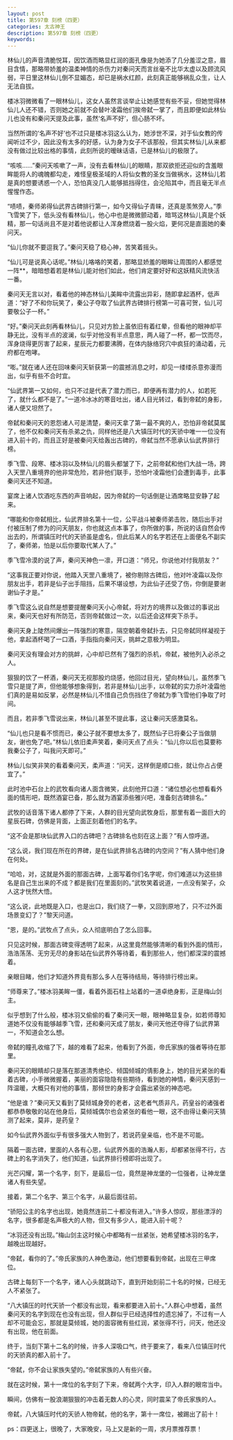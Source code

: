 ```yaml
---
layout: post
title: 第597章 刻榜（四更）
categories: 太古神王
description: 第597章 刻榜（四更）
keywords:
---
```


林仙儿的声音清脆悦耳，因饮酒而略显红润的面孔像是为她添了几分羞涩之意，眉目含情，那略带娇羞的温柔神情的杀伤力对秦问天而言丝毫不比华太虚以及顾流风弱，平日里这林仙儿倒不显媚态，却已是祸水红颜，此刻真正能够祸乱众生，让人无法自拔。

楼冰羽微微看了一眼林仙儿，这女人虽然言谈举止让她感觉有些不妥，但她觉得林仙儿人还不错，否则她之前就不会替叶凌霜他们挨帝弑一掌了，而且即便如此林仙儿也没有和秦问天提及此事，虽然‘名声不好’，但心肠不坏。

当然所谓的‘名声不好’也不过只是楼冰羽这么认为，她涉世不深，对于仙女教的传闻听过不少，因此没有太多的好感，认为身为女子不该那般，但其实林仙儿从来都没有做过比较出格的事情，此刻所说的暧昧话语，已是林仙儿的极限了。

“咳咳……”秦问天咳嗽了一声，没有去看林仙儿的眼睛，那双欲拒还迎似的含羞眼眸能将人的魂魄都勾走，难怪皇极圣域的人将仙女教的圣女当做祸水，这林仙儿若是真的想要诱惑一个人，恐怕真没几人能够抵挡得住，会沦陷其中，而且毫无半点惺惺作态。

“啧啧，秦师弟得仙武界古碑排行第一，如今又得仙子青睐，还真是羡煞旁人。”季飞雪笑了下，低头没有看林仙儿，他心中也是微微颤动着，暗骂这林仙儿真是个妖精，那一句话尚且不是对着他说都让人浑身燃烧着一股火焰，更何况是直面她的秦问天。

“仙儿你就不要逗我了。”秦问天稳了稳心神，苦笑着摇头。

“仙儿可是说真心话呢。”林仙儿咯咯的笑着，那略显娇羞的眼眸让周围的人都感觉一阵**，暗暗想着若是林仙儿能对他们如此，他们肯定要好好和这妖精风流快活一番。

秦问天无言以对，看着他的神态林仙儿美眸中流露出异彩，随即拿起酒杯，低声道：“好了不和你玩笑了，秦公子夺取了仙武界古碑排行榜第一可喜可贺，仙儿可要敬公子一杯。”

“好。”秦问天此刻再看林仙儿，只见对方脸上虽依旧有着红晕，但看他的眼神却平静无比，没有半点的波澜，似乎对他没有半点意思，两人碰了一杯，都一饮而尽，浑身烧得更厉害了起来，星辰元力都要沸腾，在体内脉络窍穴中疯狂的涌动着，元府都在咆哮。

“嘭。”就在诸人还在回味秦问天斩获第一的震撼消息之时，却见一缕缕杀意弥漫而出，似乎有些不合时宜。

“仙武界第一又如何，也只不过是代表了潜力而已，即便再有潜力的人，如若死了，就什么都不是了。”一道冷冰冰的寒音吐出，诸人目光转过，看到帝弑的身影，诸人便又坦然了。

帝弑和秦问天的恩怨诸人可是清楚，秦问天拿了第一最不爽的人，恐怕非帝弑莫属了，他不仅和秦问天有杀弟之仇，同样他还是八大镇压时代的天骄中唯一一位没有进入前十的，而且正好是被秦问天给轰出古碑的，帝弑当然不愿承认仙武界排行榜。

季飞雪、段寒、楼冰羽以及林仙儿的眉头都皱了下，之前帝弑和他们大战一场，跨入天罡八重境界的他非常危险，若非他们联手，恐怕叶凌霜他们会遭到毒手，此事秦问天还不知道。

宴席上诸人饮酒吃东西的声音响起，因为帝弑的一句话倒是让酒席略显安静了起来。

“哪能和你帝弑相比，仙武界排名第十一位，公平战斗被秦师弟击败，随后出手对付被压制了修为的问天朋友，你也就这点本事了，你所做的事，所说的话自然会传出去的，所谓镇压时代的天骄虽是虚名，但此后某人的名字若还在上面便名不副实了，秦师弟，怕是以后你要取代某人了。”

季飞雪冷漠的说了声，秦问天神色一凛，开口道：“师兄，你说他对付我朋友？”

“这事我正要对你说，他踏入天罡八重境了，被你剔除古碑后，他对叶凌霜以及你朋友出手，若非是仙子出手阻挡，后果不堪设想，为此仙子还受了伤，你倒是要谢谢仙子才是。”

季飞雪这么说自然是想要提醒秦问天小心帝弑，将对方的境界以及做过的事说出来，秦问天也好有所防范，否则帝弑做过一次，以后还会这样突下杀手。

秦问天身上陡然间爆出一阵强烈的寒意，隔空朝着帝弑扑去，只见帝弑同样凝视于他，拿起酒杯喝了一口酒，手指指向秦问天，挑衅之意极为明显。

秦问天没有理会对方的挑衅，心中却已然有了强烈的杀机，帝弑，被他列入必杀之人。

狠狠的饮了一杯酒，秦问天无视那股灼烧感，他回过目光，望向林仙儿，虽然季飞雪只是提了声，但他能够想象得到，若非是林仙儿出手，以帝弑的实力杀叶凌霜他们真的是易如反掌，必然是林仙儿不惜自己负伤挡住了帝弑为季飞雪他们争取了时间。

而且，若非季飞雪说出来，林仙儿甚至不提此事，这让秦问天感激莫名。

“仙儿也只是看不惯而已，秦公子就不要想太多了，既然仙子已将秦公子当做朋友，谢也免了吧。”林仙儿依旧柔声笑着，秦问天点了点头：“仙儿你以后也莫要称我秦公子了，叫我问天即可。”

林仙儿似笑非笑的看着秦问天，柔声道：“问天，这样倒是顺口些，就让你占占便宜了。”

此时池中石台上的武牧看向诸人面含微笑，此刻他开口道：“诸位想必也想看看外面的情形吧，既然酒宴已备，那么就为酒宴添些雅兴吧，准备刻古碑排名。”

武牧的话音落下诸人都停了下来，人群的目光望向武牧身后，那里有着一面巨大的星辰石碑，仿佛是背面，上面正刻着他们的名字。

“这不会是那块仙武界入口的古碑吧？古碑排名也刻在这上面？”有人惊呼道。

“这么说，我们现在所在的界碑，是在仙武界排名古碑的内空间？”有人猜中他们身在何处。

“哈哈，对，这就是外面的那面古碑，上面写着你们名字呢，你们难道以为这些排名是自己生出来的不成？都是我们在里面刻的。”武牧笑着说道，一点没有架子，众人这才恍然大悟。

“这么说，此地既是入口，也是出口，我们绕了一拳，又回到原地了，只不过外面场景变幻了？”黎天问道。

“恩，是的。”武牧点了点头，众人彻底明白了怎么回事。

只见这时候，那面古碑变得透明了起来，从这里竟然能够清晰的看到外面的情形，浩浩荡荡、无穷无尽的身影站在仙武界外等待着，看到那些人，他们都深深的震撼着。

亲眼目睹，他们才知道外界竟有那么多人在等待结局，等待排行榜出来。

“师尊来了。”楼冰羽美眸一僵，看着外面石柱上站着的一道卓绝身影，正是梅山剑主。

似乎想到了什么般，楼冰羽又偷偷的看了秦问天一眼，眼神略显复杂，如若师尊知道她不仅没有能够越季飞雪，还和秦问天成了朋友，秦问天他还夺得了仙武界第一，不知道会怎么想。

帝弑的瞳孔收缩了下，越的难看了起来，他看到了外面，帝氏家族的强者等待在那里。

秦问天的眼睛却只是落在那道清秀绝伦、倾国倾城的倩影身上，她的目光紧张的看着古碑，小手微微握着，美丽的面容隐隐有些期待，看到她的神情，秦问天感到一阵温暖，大概只有对他的事情，那倾世的身影才会露出紧张的神态吧。

“他是谁？”秦问天又看到了莫倾城身旁的老者，这老者气质非凡，药皇谷的诸强者都恭恭敬敬的站在他身后，莫倾城偶尔也会紧张的看他一眼，这不由得让秦问天猜测了起来，莫非，是药皇？

如今仙武界外面似乎有很多强大人物到了，若说药皇亲临，也不是不可能。

隔着一面古碑，里面的人各有心思，仙武界外面的浩瀚人影，却都紧张得不行，古碑上的名字消失了，他们知道，仙武界排行榜即将出现了。

光芒闪耀，第一个名字，刻下，是最后一位，竟然是神龙堡的一位强者，让神龙堡诸人有些失望。

接着，第二个名字、第三个名字，从最后面往前。

“骄阳公主的名字也出现，她竟然连前二十都没有进入。”许多人惊叹，那些漂浮的名字，很多都是名声极大的人物，但又有多少人，能进入前十呢？

“冰羽还没有出现。”梅山剑主这时候心中都略有一丝紧张，她希望楼冰羽的名字，越晚出现越好。

“帝弑，看你的了。”帝氏家族的人神色激动，他们想要看到帝弑，出现在三甲席位。

古碑上每刻下一个名字，诸人心头就跳动下，直到开始刻前二十名的时候，已经无人不紧张了。

“八大镇压的时代天骄一个都没有出现，看来都要进入前十。”人群心中想着，虽然秦问天的名字到现在也没有出现，但人群似乎已经选择性的遗忘掉了，不过有一人却不可能会忘，那就是莫倾城，她的面容微有些红润，紧张得不行，问天，他还没有出现，他在前面。

终于，当刻下第十二名的时候，许多人深吸口气，终于要来了，看来八位镇压时代的天骄真的都入前十了。

“帝弑，你不会让家族失望的。”帝弑家族的人有些兴奋。

就在这时候，第十一席位的名字刻了下来，帝弑两个大字，印入人群的眼帘当中。

瞬间，仿佛有一股浪潮狠狠的冲击着无数人的心灵，同时震呆了帝氏家族的人。

帝弑，八大镇压时代的天骄人物帝弑，他的名字，第十一席位，被踢出了前十！

ps：四更送上，很晚了，大家晚安，马上又是新的一周，求月票推荐票！
